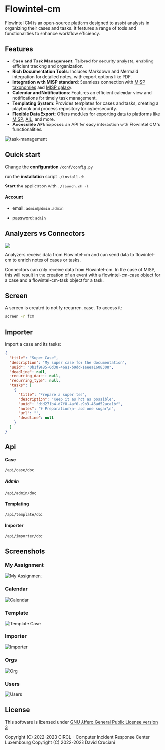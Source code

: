 # Flowintel-cm

FlowIntel CM is an open-source platform designed to assist analysts in organizing their cases and tasks. It features a range of tools and functionalities to enhance workflow efficiency. 

## Features

- **Case and Task Management**: Tailored for security analysts, enabling efficient tracking and organization.
- **Rich Documentation Tools**: Includes Markdown and Mermaid integration for detailed notes, with export options like PDF.
- **Integration with MISP standard**: Seamless connection with [MISP taxonomies](https://github.com/MISP/misp-taxonomies) and [MISP galaxy](https://www.misp-galaxy.org/).
- **Calendar and Notifications**: Features an efficient calendar view and notifications for timely task management.
- **Templating System**: Provides templates for cases and tasks, creating a playbook and process repository for cybersecurity.
- **Flexible Data Export**: Offers modules for exporting data to platforms like [MISP](https://www.misp-project.org/), [AIL](https://www.ail-project.org/), and more.
- **Accessible API**: Exposes an API for easy interaction with FlowIntel CM's functionalities.

![task-management](./doc/case_example.png)

## Quick start

Change the **configuration** `/conf/config.py`

run the **installation** script `./install.sh`

**Start** the application with `./launch.sh -l`

#### Account

- email: `admin@admin.admin`

- password: `admin`



## Analyzers vs Connectors

![](./doc/flowintel_connections.png)

Analyzers receive data from Flowintel-cm and can send data to flowintel-cm to enrich notes of cases or tasks.

Connectors can only receive data from Flowintel-cm. In the case of MISP, this will result in the creation of an event with a flowintel-cm-case object for a case and a flowintel-cm-task object for a task.

## Screen

A screen is created to notify recurrent case. To access it:

```bash
screen -r fcm
```

## Importer

Import a case and its tasks:

```json
{
  "title": "Super Case",
  "description": "My super case for the documentation",
  "uuid": "0b1f9a85-0d38-46a1-b9dd-1eeea1608308",
  "deadline": null,
  "recurring_date": null,
  "recurring_type": null,
  "tasks": [
    {
      "title": "Prepare a super tea",
      "description": "Keep it as hot as possible",
      "uuid": "ddd271b4-d7f8-4af0-a9b3-46ad52aca1bf",
      "notes": "# Preparation\n- add one sugar\n",
      "url": "",
      "deadline": null
    }
  ]
}
```

## Api

#### Case

`/api/case/doc`

##### Admin

`/api/admin/doc`

#### Templating

`/api/template/doc`

#### Importer

`/api/importer/doc`

## Screenshots

### My Assignment

![My Assignment](./doc/my_assignment.png)

### Calendar

![Calendar](./doc/calendar.png)

### Template

![Template Case](./doc/template_case.png)

### Importer

![Importer](./doc/importer.png)

### Orgs

![Org](./doc/orgs.png)

### Users

![Users](./doc/users.png)

## License

This software is licensed under [GNU Affero General Public License version 3](http://www.gnu.org/licenses/agpl-3.0.html)

Copyright (C) 2022-2023 CIRCL - Computer Incident Response Center Luxembourg
Copyright (C) 2022-2023 David Cruciani
